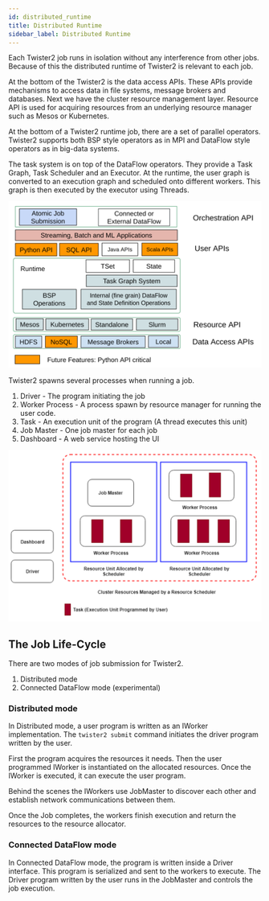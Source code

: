 ```yaml
---
id: distributed_runtime
title: Distributed Runtime
sidebar_label: Distributed Runtime
---
```


Each Twister2 job runs in isolation without any interference from other jobs. Because of this 
the distributed runtime of Twister2 is relevant to each job.

At the bottom of the Twister2 is the data access APIs. These APIs provide mechanisms to access data
in file systems, message brokers and databases. Next we have the cluster resource management layer.
Resource API is used for acquiring resources from an underlying resource manager such as Mesos or 
Kubernetes. 

At the bottom of a Twister2 runtime job, there are a set of parallel operators. Twister2 supports both 
BSP style operators as in MPI and DataFlow style operators as in big-data systems. 

The task system is on top of the DataFlow operators. They provide a Task Graph, Task Scheduler and
an Executor. At the runtime, the user graph is converted to an execution graph and scheduled onto
different workers. This graph is then executed by the executor using Threads. 

![Twister2 Runtime](../images/runtime.png)

Twister2 spawns several processes when running a job. 

1. Driver - The program initiating the job
2. Worker Process - A process spawn by resource manager for running the user code. 
3. Task - An execution unit of the program (A thread executes this unit)
4. Job Master - One job master for each job
5. Dashboard - A web service hosting the UI 

![Twister2 Process View](../images/runtime-process.png)

## The Job Life-Cycle

There are two modes of job submission for Twister2.

1. Distributed mode
2. Connected DataFlow mode (experimental)

### Distributed mode 

In Distributed mode, a user program is written as an IWorker implementation. The ```twister2 submit```
command initiates the driver program written by the user. 

First the program acquires the resources it needs. Then the user programmed IWorker is instantiated on
the allocated resources. Once the IWorker is executed, it can execute the user program.

Behind the scenes the IWorkers use JobMaster to discover each other and establish network communications 
between them.

Once the Job completes, the workers finish execution and return the resources to the resource allocator.

### Connected DataFlow mode

In Connected DataFlow mode, the program is written inside a Driver interface. This program is serialized 
and sent to the workers to execute. The Driver program written by the user runs in the JobMaster and
controls the job execution.

 


